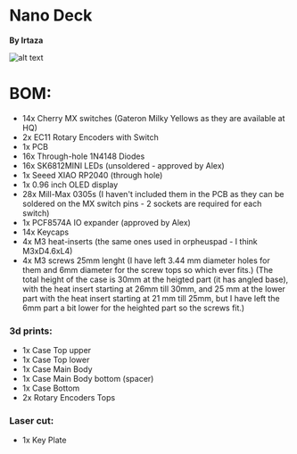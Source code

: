 # Nano Deck

**By Irtaza**

![alt text](https://github.com/Irtaza2009/hackpad/blob/main/hackpads/Nano_Deck/Nano_Deck.jpg)

# BOM:

- 14x Cherry MX switches (Gateron Milky Yellows as they are available at HQ)
- 2x EC11 Rotary Encoders with Switch
- 1x PCB
- 16x Through-hole 1N4148 Diodes
- 16x SK6812MINI LEDs (unsoldered - approved by Alex)
- 1x Seeed XIAO RP2040 (through hole)
- 1x 0.96 inch OLED display
- 28x Mill-Max 0305s (I haven't included them in the PCB as they can be soldered on the MX switch pins - 2 sockets are required for each switch)
- 1x PCF8574A IO expander (approved by Alex)
- 14x Keycaps
- 4x M3 heat-inserts (the same ones used in orpheuspad - I think M3xD4.6xL4)
- 4x M3 screws 25mm lenght (I have left 3.44 mm diameter holes for them and 6mm diameter for the screw tops so which ever fits.) (The total height of the case is 30mm at the heigted part (it has angled base), with the heat insert starting at 26mm till 30mm, and 25 mm at the lower part with the heat insert starting at 21 mm till 25mm, but I have left the 6mm part a bit lower for the heighted part so the screws fit.)

### 3d prints:

- 1x Case Top upper
- 1x Case Top lower
- 1x Case Main Body
- 1x Case Main Body bottom (spacer)
- 1x Case Bottom
- 2x Rotary Encoders Tops

### Laser cut:

- 1x Key Plate

